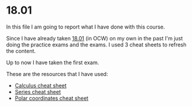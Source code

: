 # 18.01

In this file I am going to report what I have done with this course.

Since I have already taken [18.01](https://ocw.mit.edu/courses/mathematics/18-01-single-variable-calculus-fall-2006/index.htm) 
(in OCW) on my own in the past I'm just doing the practice exams and the exams. I used 3 cheat sheets to refresh the content.

Up to now I have taken the first exam.

These are the resources that I have used:
- [Calculus cheat sheet](http://tutorial.math.lamar.edu/pdf/Calculus_Cheat_Sheet_All.pdf)
- [Series cheat sheet](http://furius.ca/cqfpub/doc/series/series.pdf)
- [Polar coordinates cheat sheet](http://www.math.psu.edu/tseng/class/Ch11formulas.pdf)
